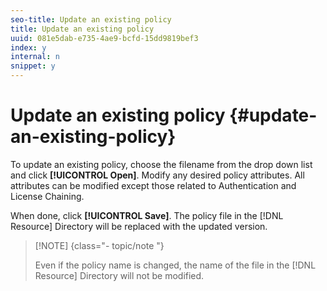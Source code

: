 ```yaml
---
seo-title: Update an existing policy
title: Update an existing policy
uuid: 081e5dab-e735-4ae9-bcfd-15dd9819bef3
index: y
internal: n
snippet: y
---
```


# Update an existing policy {#update-an-existing-policy}

To update an existing policy, choose the filename from the drop down list and click **[!UICONTROL Open]**. Modify any desired policy attributes. All attributes can be modified except those related to Authentication and License Chaining.

When done, click **[!UICONTROL Save]**. The policy file in the [!DNL Resource] Directory will be replaced with the updated version.

>[!NOTE] {class="- topic/note "}
>
>Even if the policy name is changed, the name of the file in the [!DNL Resource] Directory will not be modified.

